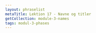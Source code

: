 ```yaml
---
layout: phraselist
metaTitle: Lektion 17 - Navne og titler
getCollection: module-3-names
tags: modul-3-phases
---
```

